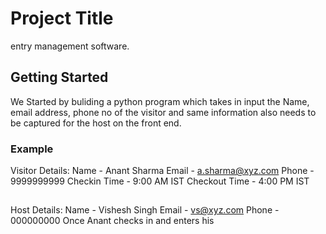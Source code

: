 # Project Title

entry management software.

## Getting Started

We Started by buliding a python program which takes in input the Name, email address, phone no of the visitor and
same information also needs to be captured for the host on the front end.
### Example
Visitor Details:
Name - Anant Sharma
Email - a.sharma@xyz.com
Phone - 9999999999
Checkin Time - 9:00 AM IST
Checkout Time - 4:00 PM IST

##
Host Details:
Name - Vishesh Singh
Email - vs@xyz.com
Phone - 000000000
Once Anant checks in and enters his

